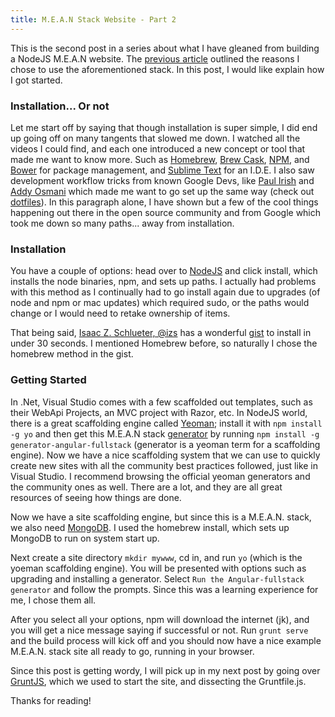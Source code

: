 ```yaml
---
title: M.E.A.N Stack Website - Part 2
---
```


This is the second post in a series about what I have gleaned from building a NodeJS M.E.A.N website.  The [previous article](http://justintullgren.com/m-e-a-n-stack-website-part-1/) outlined the reasons I chose to use the aforementioned stack. In this post, I would like explain how I got started.

### Installation... Or not

Let me start off by saying that though installation is super simple, I did end up going off on many tangents that slowed me down. I watched all the videos I could find, and each one introduced a new concept or tool that made me want to know more. Such as [Homebrew](http://brew.sh/), [Brew Cask](http://caskroom.io/), [NPM](https://www.npmjs.org/), and [Bower](http://bower.io/) for package management, and [Sublime Text](http://www.sublimetext.com/) for an I.D.E.  I also saw development workflow tricks from known Google Devs, like [Paul Irish](http://www.paulirish.com/) and [Addy Osmani](http://addyosmani.com/blog/) which made me want to go set up the same way (check out [dotfiles](http://dotfiles.github.io/)). In this paragraph alone, I have shown but a few of the cool things happening out there in the open source community and from Google which took me down so many paths... away from installation.

### Installation
You have a couple of options: head over to [NodeJS](http://nodejs.org/) and click install, which installs the node binaries, npm, and sets up paths. I actually had problems with this method as I continually had to go install again due to upgrades (of node and npm or mac updates) which required sudo, or the paths would change or I would need to retake ownership of items. 

That being said, [Isaac Z. Schlueter, @izs](https://twitter.com/izs) has a wonderful [gist](https://gist.github.com/isaacs/579814) to install in under 30 seconds.  I mentioned Homebrew before, so naturally I chose the homebrew method in the gist.

### Getting Started
In .Net, Visual Studio comes with a few scaffolded out templates, such as their WebApi Projects, an MVC project with Razor, etc.  In NodeJS world, there is a great scaffolding engine called [Yeoman](http://yeoman.io/); install it with `npm install -g yo` and then get this M.E.A.N stack [generator](https://github.com/DaftMonk/generator-angular-fullstack) by running `npm install -g generator-angular-fullstack` (generator is a yeoman term for a scaffolding engine). Now we have a nice scaffolding system that we can use to quickly create new sites with all the community best practices followed, just like in Visual Studio. I recommend browsing the official yeoman generators and the community ones as well.  There are a lot, and they are all great resources of seeing how things are done.

Now we have a site scaffolding engine, but since this is a M.E.A.N. stack, we also need [MongoDB](http://docs.mongodb.org/manual/tutorial/install-mongodb-on-os-x/). I used the homebrew install, which sets up MongoDB to run on system start up.

Next create a site directory `mkdir mywww`, cd in, and run `yo` (which is the yoeman scaffolding engine). You will be presented with options such as upgrading and installing a generator. Select `Run the Angular-fullstack generator` and follow the prompts. Since this was a learning experience for me, I chose them all. 

After you select all your options, npm will download the internet (jk), and you will get a nice message saying if successful or not.  Run `grunt serve` and the build process will kick off and you should now have a nice example M.E.A.N. stack site all ready to go, running in your browser.

Since this post is getting wordy, I will pick up in my next post by going over [GruntJS](http://gruntjs.com/), which we used to start the site, and dissecting the Gruntfile.js. 

Thanks for reading!
